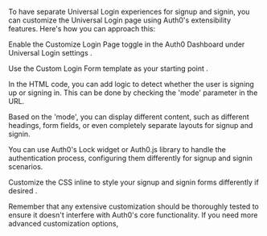 To have separate Universal Login experiences for signup and signin, you can customize the Universal Login page using Auth0's extensibility features. Here's how you can approach this:

Enable the Customize Login Page toggle in the Auth0 Dashboard under Universal Login settings .

Use the Custom Login Form template as your starting point .

In the HTML code, you can add logic to detect whether the user is signing up or signing in. This can be done by checking the 'mode' parameter in the URL.

Based on the 'mode', you can display different content, such as different headings, form fields, or even completely separate layouts for signup and signin.

You can use Auth0's Lock widget or Auth0.js library to handle the authentication process, configuring them differently for signup and signin scenarios.

Customize the CSS inline to style your signup and signin forms differently if desired .

Remember that any extensive customization should be thoroughly tested to ensure it doesn't interfere with Auth0's core functionality. If you need more advanced customization options,
